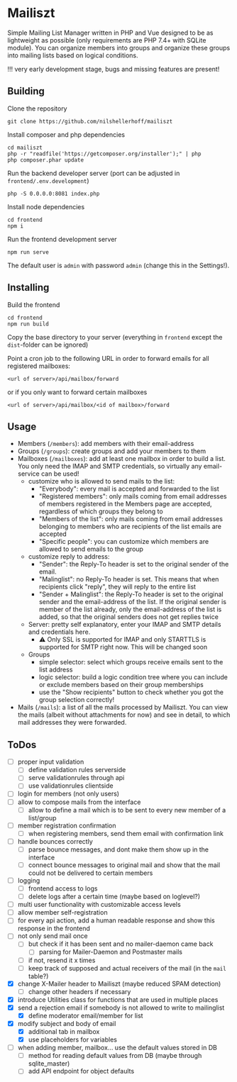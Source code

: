 # Mailiszt
Simple Mailing List Manager written in PHP and Vue designed to be as lightweight as possible (only requirements are PHP 7.4+ with SQLite module). You can organize members into groups and organize these groups into mailing lists based on logical conditions. 

!!! very early development stage, bugs and missing features are present!

## Building

Clone the repository
```
git clone https://github.com/nilshellerhoff/mailiszt
```

Install composer and php dependencies
```
cd mailiszt
php -r "readfile('https://getcomposer.org/installer');" | php
php composer.phar update
```

Run the backend developer server (port can be adjusted in `frontend/.env.development`)
```
php -S 0.0.0.0:8081 index.php
```

Install node dependencies
```
cd frontend
npm i
```

Run the frontend development server
```
npm run serve
```

The default user is `admin` with password `admin` (change this in the Settings!).

## Installing

Build the frontend
```
cd frontend 
npm run build
```

Copy the base directory to your server (everything in `frontend` except the `dist`-folder can be ignored)

Point a cron job to the following URL in order to forward emails for all registered mailboxes:
```
<url of server>/api/mailbox/forward
```
or if you only want to forward certain mailboxes
```
<url of server>/api/mailbox/<id of mailbox>/forward
```

## Usage

- Members (`/members`): add members with their email-address 
- Groups (`/groups`): create groups and add your members to them
- Mailboxes (`/mailboxes`): add at least one mailbox in order to build a list. You only need the IMAP and SMTP credentials, so virtually any email-service can be used!
  - customize who is allowed to send mails to the list: 
    - "Everybody": every mail is accepted and forwarded to the list
    - "Registered members": only mails coming from email addresses of members registered in the Members page are accepted, regardless of which groups they belong to
    - "Members of the list": only mails coming from email addresses belonging to members who are recipients of the list emails are accepted
    - "Specific people": you can customize which members are allowed to send emails to the group
  - customize reply to address:
    - "Sender": the Reply-To header is set to the original sender of the email.
    - "Malinglist": no Reply-To header is set. This means that when recipients click "reply", they will reply to the entire list
    - "Sender + Malinglist": the Reply-To header is set to the original sender and the email-address of the list. If the original sender is member of the list already, only the email-address of the list is added, so that the original senders does not get replies twice
  - Server: pretty self explanatory, enter your IMAP and SMTP details and credentials here. 
    - :warning: Only SSL is supported for IMAP and only STARTTLS is supported for SMTP right now. This will be changed soon
  - Groups
    - simple selector: select which groups receive emails sent to the list address
    - logic selector: build a logic condition tree where you can include or exclude members based on their group memberships
    - use the "Show recipients" button to check whether you got the group selection correctly!
- Mails (`/mails`): a list of all the mails processed by Mailiszt. You can view the mails (albeit without attachments for now) and see in detail, to which mail addresses they were forwarded.   

## ToDos

- [ ] proper input validation
  - [ ] define validation rules serverside
  - [ ] serve validationrules through api
  - [ ] use validationrules clientside
- [ ] login for members (not only users)
- [ ] allow to compose mails from the interface
  - [ ] allow to define a mail which is to be sent to every new member of a list/group
- [ ] member registration confirmation
  - [ ] when registering members, send them email with confirmation link
- [ ] handle bounces correctly 
  - [ ] parse bounce messages, and dont make them show up in the interface
  - [ ] connect bounce messages to original mail and show that the mail could not be delivered to certain members
- [ ] logging
  - [ ] frontend access to logs
  - [ ] delete logs after a certain time (maybe based on loglevel?)
- [ ] multi user functionality with customizable access levels
- [ ] allow member self-registration
- [ ] for every api action, add a human readable response and show this response in the frontend
- [ ] not only send mail once
  - [ ] but check if it has been sent and no mailer-daemon came back
    - [ ] parsing for Mailer-Daemon and Postmaster mails
  - [ ] if not, resend it x times
  - [ ] keep track of supposed and actual receivers of the mail (in the `mail` table?)
- [x] change X-Mailer header to Mailiszt (maybe reduced SPAM detection)
  - [ ] change other headers if necessary
- [x] introduce Utilities class for functions that are used in multiple places
- [x] send a rejection email if somebody is not allowed to write to mailinglist
  - [x] define moderator email/member for list
- [x] modify subject and body of email
  - [x] additional tab in mailbox
  - [x] use placeholders for variables
- [ ] when adding member, mailbox... use the default values stored in DB
  - [ ] method for reading default values from DB (maybe through sqlite_master)
  - [ ] add API endpoint for object defaults

